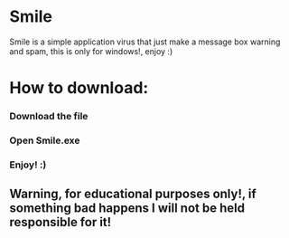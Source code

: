# Smile
Smile is a simple application virus that just make a message box warning and spam, this is only for windows!, enjoy :)
<br>
<h1>How to download:</h1>
<h3>Download the file</h3>
<h3>Open Smile.exe</h3>
<h3>Enjoy! :)</h3>

<h2>Warning, for educational purposes only!, if something bad happens I will not be held responsible for it!</h2>
